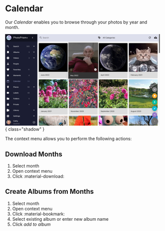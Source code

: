 # Calendar #

Our *Calendar* enables you to browse through your photos by year and month.

![Screenshot](img/calendar-light.jpg){ class="shadow" }

The context menu allows you to perform the following actions:

<!--## Remove Months ##
1. Select month
2. Open context menu
3. Click :material-delete:
4. Confirm

!!! hint ""
    Only the representation of the month will be deleted. Your files stay untouched.-->

## Download Months ##
1. Select month
2. Open context menu
3. Click :material-download:

## Create Albums from Months ##
1. Select month
2. Open context menu
3. Click :material-bookmark:
4. Select existing album or enter new album name
5. Click *add to album*